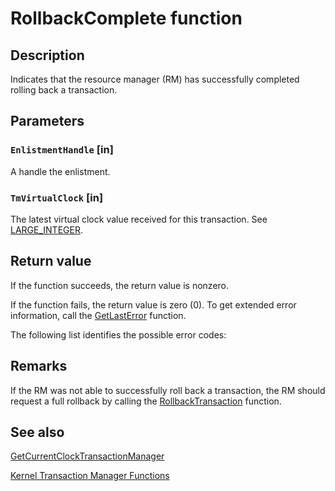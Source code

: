 # RollbackComplete function

## Description

Indicates that the resource manager (RM) has successfully completed rolling back a transaction.

## Parameters

### `EnlistmentHandle` [in]

A handle the enlistment.

### `TmVirtualClock` [in]

The latest virtual clock value received for this transaction. See [LARGE_INTEGER](https://learn.microsoft.com/windows/win32/api/winnt/ns-winnt-large_integer-r1).

## Return value

If the function succeeds, the return value is nonzero.

If the function fails, the return value is zero (0). To get extended error information, call the [GetLastError](https://learn.microsoft.com/windows/desktop/api/errhandlingapi/nf-errhandlingapi-getlasterror) function.

 The following list identifies the possible error codes:

## Remarks

If the RM was not able to successfully roll back a transaction, the RM should request a full rollback by calling the [RollbackTransaction](https://learn.microsoft.com/windows/desktop/api/ktmw32/nf-ktmw32-rollbacktransaction) function.

## See also

[GetCurrentClockTransactionManager](https://learn.microsoft.com/windows/desktop/api/ktmw32/nf-ktmw32-getcurrentclocktransactionmanager)

[Kernel Transaction Manager Functions](https://learn.microsoft.com/windows/desktop/Ktm/kernel-transaction-manager-functions)